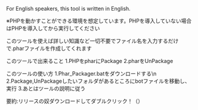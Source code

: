 For English speakers, this tool is written in English.

※PHPを動かすことができる環境を想定しています。PHPを導入していない場合はPHPを導入してから実行してください

このツールを使えば詳しい知識など一切不要でファイル名を入力するだけで.pharファイルを作成してくれます

このツールで出来ること
1.PHPをpharにPackage
2.pharをUnPackage

このツールの使い方
1.Phar_Packager.batをダウンロードする\n
2.Package,UnPackageしたいフォルダがあるところにbotファイルを移動し、実行
3.あとはツールの説明に従う

要約:リリースの奴ダウンロードしてダブルクリック！（）
